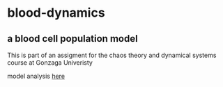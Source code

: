# blood-dynamics
## a blood cell population model

This is part of an assigment for the chaos theory and dynamical systems course at Gonzaga Univeristy

model analysis [here](model-analysis.pdf)
